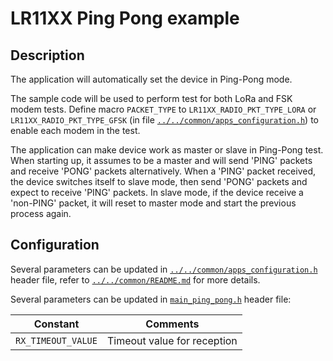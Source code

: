# LR11XX Ping Pong example

## Description

The application will automatically set the device in Ping-Pong mode.

The sample code will be used to perform test for both LoRa and FSK modem tests. Define macro `PACKET_TYPE` to `LR11XX_RADIO_PKT_TYPE_LORA` or `LR11XX_RADIO_PKT_TYPE_GFSK` (in file [`../../common/apps_configuration.h`](../../common/apps_configuration.h)) to enable each modem in the test.

The application can make device work as master or slave in Ping-Pong test. When starting up, it assumes to be a master and will send 'PING' packets and receive 'PONG' packets alternatively. When a 'PING' packet received, the device switches itself to slave mode, then send 'PONG' packets and expect to receive 'PING' packets. In slave mode, if the device receive a 'non-PING' packet, it will reset to master mode and start the previous process again.

## Configuration

Several parameters can be updated in [`../../common/apps_configuration.h`](../../common/apps_configuration.h) header file, refer to [`../../common/README.md`](../../common/README.md) for more details.

Several parameters can be updated in [`main_ping_pong.h`](main_ping_pong.h) header file:

| Constant           | Comments                    |
| ------------------ | --------------------------- |
| `RX_TIMEOUT_VALUE` | Timeout value for reception |
